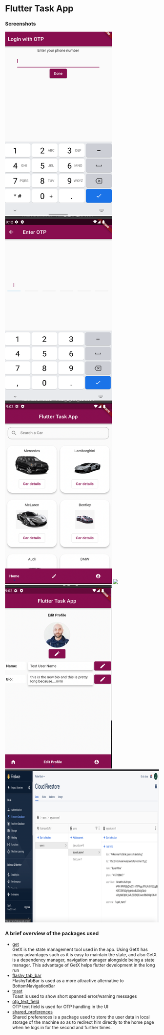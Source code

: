 # Flutter Task App

### Screenshots
<img src="assets/screenshots/enter_phone_screen.png" height="600" width="350">
<img src="assets/screenshots/otp_screen.png" height="600" width="350">
<img src="assets/screenshots/home_page.png" height="600" width="350">
<img src="assets/screenshots/profile.png height="600" width="350">
<img src="assets/screenshots/edit_profile.png" height="600" width="350">
<img src="assets/screenshots/cloud_firestore.png" height="500" width="900">




### A brief overview of the packages used

 - [get](https://pub.dev/packages/get)  
 GetX is the state management tool used in the app.
 Using GetX has many advantages such as it is easy to maintain the state, and also GetX is a dependency manager, navigation manager alongside being a state manager. 
 This advantage of GetX helps flutter development in the long run
 - [flashy_tab_bar](https://pub.dev/packages/flashy_tab_bar)  
 FlashyTabBar is used as a more attractive alternative to BottomNavigationBar
 - [toast](https://pub.dev/packages/toast)  
 Toast is used to show short spanned error/warning messages
 - [otp_text_field](https://pub.dev/packages/otp_text_field)  
 OTP text field is used for OTP handling in the UI
 - [shared_preferences](https://pub.dev/packages/shared_preferences)  
   Shared preferences is a package used to store the user data in local storage of the machine so as to redirect him directly to the home page when he logs in for the second and further times.

